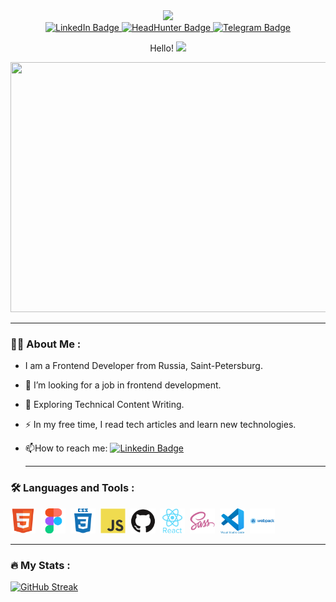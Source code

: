 <div id="header" align="center">
  <img src="https://media.giphy.com/media/v1.Y2lkPTc5MGI3NjExcWw5azVlb3EwdDBuaG8zZDdxbTB1dGI1dXlqOWZtdXc1N3U0NW45dSZlcD12MV9pbnRlcm5hbF9naWZfYnlfaWQmY3Q9Zw/xT39CV47COkGPZO3HG/giphy.gif" width="100"/>
<div id="badges">
  <a href="https://www.linkedin.com/in/%D0%B2%D0%B8%D0%BA%D1%82%D0%BE%D1%80%D0%B8%D1%8F-%D1%88%D0%B0%D1%85%D0%BC%D0%B0%D0%BD%D1%81%D0%BA%D0%B8-246b4812a/">
  <img src="https://img.shields.io/badge/LinkedIn-blue?style=for-the-badge&logo=linkedin&logoColor=white" alt="LinkedIn Badge" />
  </a>
  <a href="https://spb.hh.ru/resume/3661d23bff0c3645400039ed1f724c34503946">
    <img src="https://img.shields.io/badge/HeadHunter-red?style=for-the-badge&logo=headhunter&logoColor=white" alt="HeadHunter Badge"/>
  </a>
  <a href="https://t.me/your_m1nd">
  <img src="https://img.shields.io/badge/Telegram-blue?style=for-the-badge&logo=telegram&logoColor=white" alt="Telegram Badge"/>
  </a>
</div>
  <p>Hello!  
  <img src="https://media.giphy.com/media/Wj7lNjMNDxSmc/giphy.gif" width="60px"/>
  <p> 
</div>
<div align="center">
  <img src="https://media.giphy.com/media/v1.Y2lkPTc5MGI3NjExbjNhYmRxOTJ5aGJ1Zmgxa3JyajBvdGdxY2tnbWJhc2xya2xsemZhbSZlcD12MV9pbnRlcm5hbF9naWZfYnlfaWQmY3Q9Zw/2ikwIgNrmPZICNmRyX/giphy.gif" width="600" height="400"/>
</div>

---

### :woman_technologist: About Me :

- I am a Frontend Developer from Russia, Saint-Petersburg.

- :telescope: I’m looking for a job in frontend development.

- :seedling: Exploring Technical Content Writing.

- :zap: In my free time, I read tech articles and learn new technologies.

- :mailbox:How to reach me: [![Linkedin Badge](https://img.shields.io/badge/-LinkedIn-blue?style=flat&logo=Linkedin&logoColor=white)](https://www.linkedin.com/in/%D0%B2%D0%B8%D0%BA%D1%82%D0%BE%D1%80%D0%B8%D1%8F-%D1%88%D0%B0%D1%85%D0%BC%D0%B0%D0%BD%D1%81%D0%BA%D0%B8-246b4812a/)

  ---

### :hammer_and_wrench: Languages and Tools :

<div>
  <img src="https://github.com/devicons/devicon/blob/master/icons/html5/html5-original.svg" title="HTML5" alt="HTML" width="40" height="40"/>&nbsp;
  <img src="https://github.com/devicons/devicon/blob/master/icons/figma/figma-original.svg" title="Figma" alt="Figma" width="40" height="40"/>&nbsp;
  <img src="https://github.com/devicons/devicon/blob/master/icons/css3/css3-plain-wordmark.svg"  title="CSS3" alt="CSS" width="40" height="40"/>&nbsp;
  <img src="https://github.com/devicons/devicon/blob/master/icons/javascript/javascript-original.svg" title="JavaScript" alt="JavaScript" width="40" height="40"/>&nbsp;
  <img src="https://github.com/devicons/devicon/blob/master/icons/github/github-original.svg" title="GitHub" alt="GitHub" width="40" height="40"/>&nbsp;
  <img src="https://github.com/devicons/devicon/blob/master/icons/react/react-original-wordmark.svg" title="React" alt="React" width="40" height="40"/>&nbsp;
  <img src="https://github.com/devicons/devicon/blob/master/icons/sass/sass-original.svg" title="Sass" alt="Sass" width="40" height="40"/>&nbsp;
  <img src="https://github.com/devicons/devicon/blob/master/icons/vscode/vscode-original-wordmark.svg" title="VS Code" alt="VS Code" width="40" height="40"/>&nbsp;
  <img src="https://github.com/devicons/devicon/blob/master/icons/webpack/webpack-original-wordmark.svg" title="Webpack" alt="Webpac" width="40" height="40"/>&nbsp;
</div>

---

### :fire: My Stats :

[![GitHub Streak](https://github-readme-streak-stats.herokuapp.com?user=your-m1nd&theme=iceberg)](https://git.io/streak-stats)

